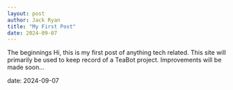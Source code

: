 ```yaml
---
layout: post
author: Jack Ryan
title: "My First Post"
date: 2024-09-07 
---
```

The beginnings
Hi, this is my first post of anything tech related. This site will primarily be used to keep record of a TeaBot project. Improvements will be made soon...


date: 2024-09-07
